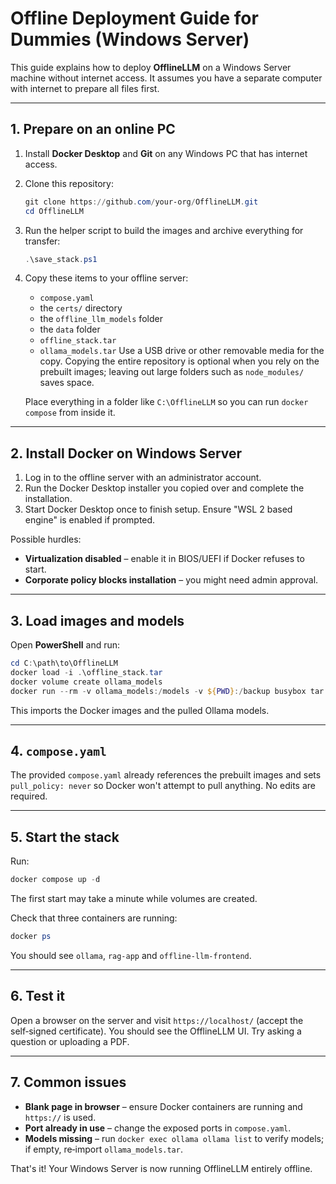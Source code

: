 # Offline Deployment Guide for Dummies (Windows Server)

This guide explains how to deploy **OfflineLLM** on a Windows Server machine without internet access. It assumes you have a separate computer with internet to prepare all files first.

---

## 1. Prepare on an online PC

1. Install **Docker Desktop** and **Git** on any Windows PC that has internet access.
2. Clone this repository:
   ```powershell
   git clone https://github.com/your-org/OfflineLLM.git
   cd OfflineLLM
   ```
3. Run the helper script to build the images and archive everything for transfer:
   ```powershell
   .\save_stack.ps1
   ```
4. Copy these items to your offline server:
   - `compose.yaml`
   - the `certs/` directory
   - the `offline_llm_models` folder
   - the `data` folder
   - `offline_stack.tar`
   - `ollama_models.tar`
   Use a USB drive or other removable media for the copy. Copying the entire
   repository is optional when you rely on the prebuilt images; leaving out
   large folders such as `node_modules/` saves space.

   Place everything in a folder like `C:\OfflineLLM` so you can run `docker
   compose` from inside it.

---

## 2. Install Docker on Windows Server

1. Log in to the offline server with an administrator account.
2. Run the Docker Desktop installer you copied over and complete the installation.
3. Start Docker Desktop once to finish setup. Ensure "WSL 2 based engine" is enabled if prompted.

Possible hurdles:
- **Virtualization disabled** – enable it in BIOS/UEFI if Docker refuses to start.
- **Corporate policy blocks installation** – you might need admin approval.

---

## 3. Load images and models

Open **PowerShell** and run:
```powershell
cd C:\path\to\OfflineLLM
docker load -i .\offline_stack.tar
docker volume create ollama_models
docker run --rm -v ollama_models:/models -v ${PWD}:/backup busybox tar xf /backup/ollama_models.tar -C /
```

This imports the Docker images and the pulled Ollama models.

---

## 4. `compose.yaml`

The provided `compose.yaml` already references the prebuilt images and sets
`pull_policy: never` so Docker won't attempt to pull anything. No edits are
required.

---

## 5. Start the stack

Run:
```powershell
docker compose up -d
```
The first start may take a minute while volumes are created.

Check that three containers are running:
```powershell
docker ps
```
You should see `ollama`, `rag-app` and `offline-llm-frontend`.

---

## 6. Test it

Open a browser on the server and visit `https://localhost/` (accept the self‑signed certificate). You should see the OfflineLLM UI. Try asking a question or uploading a PDF.

---

## 7. Common issues

- **Blank page in browser** – ensure Docker containers are running and `https://` is used.
- **Port already in use** – change the exposed ports in `compose.yaml`.
- **Models missing** – run `docker exec ollama ollama list` to verify models; if empty, re‑import `ollama_models.tar`.

That's it! Your Windows Server is now running OfflineLLM entirely offline.

